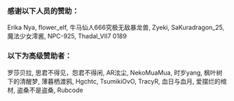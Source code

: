 ### 感谢以下人员的赞助：
Erika Nya, flower_elf, 牛马仙人666究极无敌暴龙兽, Zyeki, SaKuradragon_25, 魔法少女澪酱, NPC-925, Thadal_VII7 0189

### 以下为高级赞助者：
罗莎贝拉, 思君不得见，怨君不得闲, AR泫尘, NekoMuaMua, 时岁yang, 枫叶树下的清醒梦, 薄暮栖渡鸦, Hgchtc, TsumikiOvO, TracyR, 血日与血月, 爱摆烂的棺材, 盗桑不是盗桑, Rubcode